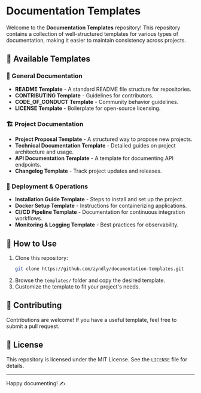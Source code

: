 # Documentation Templates

Welcome to the **Documentation Templates** repository! This repository contains a collection of well-structured templates for various types of documentation, making it easier to maintain consistency across projects.

## 📜 Available Templates

### 📝 General Documentation
- **README Template** - A standard README file structure for repositories.
- **CONTRIBUTING Template** - Guidelines for contributors.
- **CODE_OF_CONDUCT Template** - Community behavior guidelines.
- **LICENSE Template** - Boilerplate for open-source licensing.

### 🏗️ Project Documentation
- **Project Proposal Template** - A structured way to propose new projects.
- **Technical Documentation Template** - Detailed guides on project architecture and usage.
- **API Documentation Template** - A template for documenting API endpoints.
- **Changelog Template** - Track project updates and releases.

### 🚀 Deployment & Operations
- **Installation Guide Template** - Steps to install and set up the project.
- **Docker Setup Template** - Instructions for containerizing applications.
- **CI/CD Pipeline Template** - Documentation for continuous integration workflows.
- **Monitoring & Logging Template** - Best practices for observability.

## 📂 How to Use
1. Clone this repository:
   ```sh
   git clone https://github.com/zyndly/documentation-templates.git
   ```
2. Browse the `templates/` folder and copy the desired template.
3. Customize the template to fit your project's needs.

## 🤝 Contributing
Contributions are welcome! If you have a useful template, feel free to submit a pull request.

## 📜 License
This repository is licensed under the MIT License. See the `LICENSE` file for details.

---

Happy documenting! ✍️

